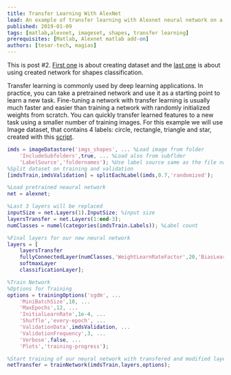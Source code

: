 ```yaml
---
title: Transfer Learning With AlexNet
lead: An example of transfer learning with Alexnet neural network on a database of generated shapes
published: 2019-01-09
tags: [matlab,alexnet, imageset, shapes, transfer learning]
prerequisites: [Matlab, Alexnet matlab add-on]
authors: [tesar-tech, magias]
---
```

This is post #2. [First one](creating_an_image_set_with_various_shapes) is about creating dataset and the [last one](classification_of_shapes_by_cnn) is about using created network for shapes classification.

Transfer learning is commonly used by deep learning applications. In practice, you can take a pretrained network and use it as a starting point to learn a new task. Fine-tuning a network with transfer learning is usually much faster and easier than training a network with randomly initialized weights from scratch. You can quickly transfer learned features to a new task using a smaller number of training images. For this example we will use Image dataset, that contains 4 labels: circle, rectangle, triangle and star, created with this [script](creating_an_image_set_with_various_shapes).

``` matlab
imds = imageDatastore('imgs_shapes', ... %Load image from folder
    'IncludeSubfolders',true, ... %Load also from subflder
    'LabelSource','foldernames'); %Use label source same as the file names 
%Split dataset on training and validation
[imdsTrain,imdsValidation] = splitEachLabel(imds,0.7,'randomized');

%Load pretrained neaural network
net = alexnet;

%Last 3 layers will be replaced 
inputSize = net.Layers(1).InputSize; %input size
layersTransfer = net.Layers(1:end-3);
numClasses = numel(categories(imdsTrain.Labels)); %Label count

%Final layers for our new neural network
layers = [
    layersTransfer
    fullyConnectedLayer(numClasses,'WeightLearnRateFactor',20,'BiasLearnRateFactor',20)
    softmaxLayer
    classificationLayer];

%Train Network
%Options for Training
options = trainingOptions('sgdm', ...
    'MiniBatchSize',10, ...
    'MaxEpochs',12, ... 
    'InitialLearnRate',1e-4, ...
    'Shuffle','every-epoch', ...
    'ValidationData',imdsValidation, ...
    'ValidationFrequency',3, ...
    'Verbose',false, ...
    'Plots','training-progress');

%Start training of our neural network with transfered and modified layers
netTransfer = trainNetwork(imdsTrain,layers,options);
```

